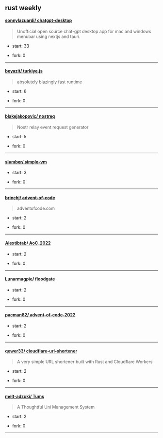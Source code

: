 ## rust weekly

#### [sonnylazuardi/ chatgpt-desktop](https://github.com/sonnylazuardi/chatgpt-desktop)
>  Unofficial open source chat-gpt desktop app for mac and windows menubar using nextjs and tauri.
+ start: 33
+ fork: 0
---
#### [beyazit/ turkiye.js](https://github.com/beyazit/turkiye.js)
>  absolutely blazingly fast runtime
+ start: 6
+ fork: 0
---
#### [blakejakopovic/ nostreq](https://github.com/blakejakopovic/nostreq)
>  Nostr relay event request generator
+ start: 5
+ fork: 0
---
#### [slumber/ simple-vm](https://github.com/slumber/simple-vm)
>  
+ start: 3
+ fork: 0
---
#### [brinchj/ advent-of-code](https://github.com/brinchj/advent-of-code)
>  adventofcode.com
+ start: 2
+ fork: 0
---
#### [Alextibtab/ AoC_2022](https://github.com/Alextibtab/AoC_2022)
>  
+ start: 2
+ fork: 0
---
#### [Lunarmagpie/ floodgate](https://github.com/Lunarmagpie/floodgate)
>  
+ start: 2
+ fork: 0
---
#### [pacman82/ advent-of-code-2022](https://github.com/pacman82/advent-of-code-2022)
>  
+ start: 2
+ fork: 0
---
#### [qewer33/ cloudflare-url-shortener](https://github.com/qewer33/cloudflare-url-shortener)
>  A very simple URL shortener built with Rust and Cloudflare Workers
+ start: 2
+ fork: 0
---
#### [melt-adzuki/ Tums](https://github.com/melt-adzuki/Tums)
>  A Thoughtful Uni Management System
+ start: 2
+ fork: 0
---